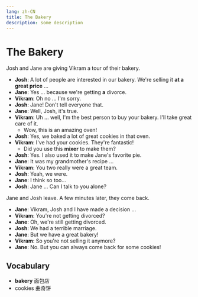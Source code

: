 ```yaml
---
lang: zh-CN
title: The Bakery
description: some description
---
```


# The Bakery

Josh and Jane are giving Vikram a tour of their bakery.

- **Josh**: A lot of people are interested in our bakery. We're selling it **at a great price** …
- **Jane**: Yes … because we're getting **a** divorce.
- **Vikram**: Oh no … I'm sorry.
- **Josh**: Jane! Don't tell everyone that.
- **Jane**: Well, Josh, it's true.
- **Vikram**: Uh … well, I'm the best person to buy your bakery. I'll take great care of it.
  - Wow, this is an amazing oven!
- **Josh**: Yes, we baked a lot of great cookies in that oven.
- **Vikram**: I've had your cookies. They're fantastic!
  - Did you use this **mixer** to make them?
- **Josh**: Yes. I also used it to make Jane's favorite pie.
- **Jane**: It was my grandmother's recipe …
- **Vikram**: You two really were a great team.
- **Josh**: Yeah, we were.
- **Jane**: I think so too…
- **Josh**: Jane … Can I talk to you alone?

Jane and Josh leave. A few minutes later, they come back.

- **Jane**: Vikram, Josh and I have made a decision …
- **Vikram**: You're not getting divorced?
- **Jane**: Oh, we're still getting divorced.
- **Josh**: We had a terrible marriage.
- **Jane**: But we have a great bakery!
- **Vikram**: So you're not selling it anymore?
- **Jane**: No. But you can always come back for some cookies!

## Vocabulary

- **bakery** 面包店
- cookies 曲奇饼
